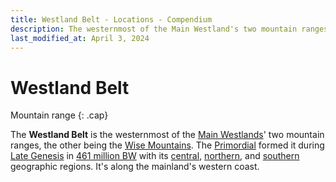 ```yaml
---
title: Westland Belt - Locations - Compendium
description: The westernmost of the Main Westland's two mountain ranges
last_modified_at: April 3, 2024
---
```


# Westland Belt
Mountain range
{: .cap}

The **Westland Belt** is the westernmost of the [Main Westlands](/compendium/locations/main-westlands/)' two mountain ranges, the other being the [Wise Mountains](/compendium/locations/wise-mountains/). The [Primordial](/compendium/creatures/primordial/) formed it during [Late Genesis](/compendium/events/genesis/#late-genesis) in [461 million BW](/compendium/events/genesis/#461-million-bw) with its [central](/compendium/locations/central-belt/), [northern](/compendium/locations/northern-belt/), and [southern](/compendium/locations/southern-belt/) geographic regions. It's along the mainland's western coast.